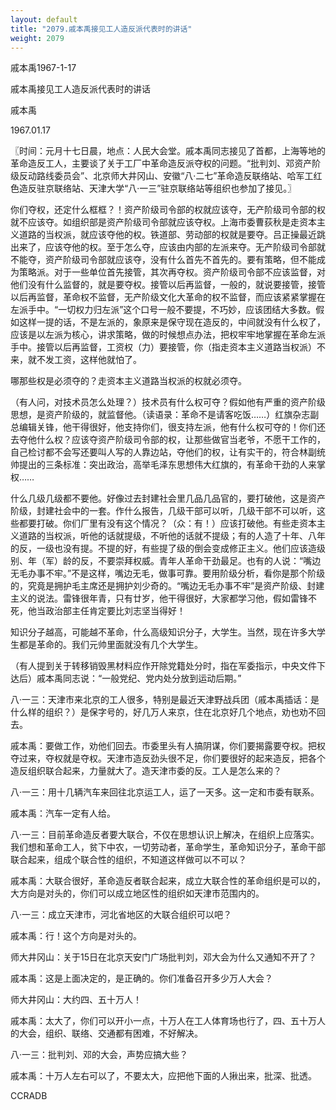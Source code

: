 ```yaml
---
layout: default
title: "2079.戚本禹接见工人造反派代表时的讲话"
weight: 2079
---
```


戚本禹1967-1-17

戚本禹接见工人造反派代表时的讲话

戚本禹

1967.01.17

〖时间：元月十七日晨，地点：人民大会堂。戚本禹同志接见了首都，上海等地的革命造反工人，主要谈了关于工厂中革命造反派夺权的问题。“批判刘、邓资产阶级反动路线委员会”、北京师大井冈山、安徽“八·二七”革命造反联络站、哈军工红色造反驻京联络站、天津大学“八·一三”驻京联络站等组织也参加了接见。〗

你们夺权，还定什么框框？！资产阶级司令部的权就应该夺，无产阶级司令部的权就不应该夺。如组织部是资产阶级司令部就应该夺权。上海市委曹荻秋是走资本主义道路的当权派，就应该夺他的权。铁道部、劳动部的权就是要夺。吕正操最近跳出来了，应该夺他的权。至于怎么夺，应该由内部的左派来夺。无产阶级司令部就不能夺，资产阶级司令部就应该夺，没有什么首先不首先的。要有策略，但不能成为策略派。对于一些单位首先接管，其次再夺权。资产阶级司令部不应该监督，对他们没有什么监督的，就是要夺权。接管以后再监督，一般的，就说要接管，接管以后再监督，革命权不监督，无产阶级文化大革命的权不监督，而应该紧紧掌握在左派手中。“一切权力归左派”这个口号一般不要提，不巧妙，应该团结大多数。假如这样一提的话，不是左派的，象原来是保守现在造反的，中间就没有什么权了，应该是以左派为核心，讲求策略，做的时候想点办法，把权牢牢地掌握在革命左派手中。接管以后再监督，工资权（力）要接管，你（指走资本主义道路当权派）不来，就不发工资，这样他就怕了。

哪那些权是必须夺的？走资本主义道路当权派的权就必须夺。

（有人问，对技术员怎么处理？）技术员有什么权可夺？假如他有严重的资产阶级思想，是资产阶级的，就监督他。（读语录：革命不是请客吃饭……）红旗杂志副总编辑关锋，他干得很好，他支持你们，很支持左派，他有什么权可夺的！你们还去夺他什么权？应该夺资产阶级司令部的权，让那些做官当老爷，不愿干工作的，自己检讨都不会写还要叫人写的人靠边站，夺他们的权，让有实干的，符合林副统帅提出的三条标准：突出政治，高举毛泽东思想伟大红旗的，有革命干劲的人来掌权……

什么几级几级都不要他。好像过去封建社会里几品几品官的，要打破他，这是资产阶级，封建社会中的一套。作什么报告，几级干部可以听，几级干部不可以听，这些都要打破。你们厂里有没有这个情况？（众：有！）应该打破他。有些走资本主义道路的当权派，听他的话就提级，不听他的话就不提级；有的人造了十年、八年的反，一级也没有提。不提的好，有些提了级的倒会变成修正主义。他们应该造级别、年（军）龄的反，不要崇拜权威。青年人革命干劲最足。也有的人说：“嘴边无毛办事不牢。”不是这样，嘴边无毛，做事可靠。要用阶级分析，看你是那个阶级的，究竟是拥护毛主席还是拥护刘少奇的。“嘴边无毛办事不牢”是资产阶级、封建主义的说法。雷锋很年青，只有廿岁，他干得很好，大家都学习他，假如雷锋不死，他当政治部主任肯定要比刘志坚当得好！

知识分子越高，可能越不革命，什么高级知识分子，大学生。当然，现在许多大学生都是革命的。我们元帅里面就没有几个大学生。

（有人提到关于转移销毁黑材料应作开除党籍处分时，指在军委指示，中央文件下达后）戚本禹同志说：“一般党纪、党内处分放到运动后期。”

八·一三：天津市来北京的工人很多，特别是最近天津野战兵团（戚本禹插话：是什么样的组织？）是保字号的，好几万人来京，住在北京好几个地点，劝也劝不回去。

戚本禹：要做工作，劝他们回去。市委里头有人搞阴谋，你们要揭露要夺权。把权夺过来，夺权就是夺权。天津市造反劲头很不足，你们要很好的起来造反，把各个造反组织联合起来，力量就大了。造天津市委的反。工人是怎么来的？

八·一三：用十几辆汽车来回往北京运工人，运了一天多。这一定和市委有联系。

戚本禹：汽车一定有人给。

八·一三：目前革命造反者要大联合，不仅在思想认识上解决，在组织上应落实。我们想和革命工人，贫下中农，一切劳动者，革命学生，革命知识分子，革命干部联合起来，组成个联合性的组织，不知道这样做可以不可以？

戚本禹：大联合很好，革命造反者联合起来，成立大联合性的革命组织是可以的，大方向是对头的，你们可以成立地区性的组织如天津市范围内的。

八·一三：成立天津市，河北省地区的大联合组织可以吧？

戚本禹：行！这个方向是对头的。

师大井冈山：关于15日在北京天安门广场批判刘，邓大会为什么又通知不开了？

戚本禹：这是上面决定的，是正确的。你们准备召开多少万人大会？

师大井冈山：大约四、五十万人！

戚本禹：太大了，你们可以开小一点，十万人在工人体育场也行了，四、五十万人的大会，组织、联络、交通都有困难，不好解决。

八·一三：批判刘、邓的大会，声势应搞大些？

戚本禹：十万人左右可以了，不要太大，应把他下面的人揪出来，批深、批透。

CCRADB

